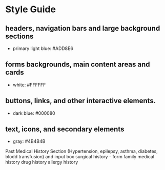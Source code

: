 # Style Guide

## headers, navigation bars and large background sections

- primary light blue: #ADD8E6

## forms backgrounds, main content areas and cards

- white: #FFFFFF

## buttons, links, and other interactive elements.

- dark blue: #000080

## text, icons, and secondary elements

- gray: #4B4B4B

Past Medical History Section (Hypertension, epilepsy, asthma, diabetes, blodd transfusion) and input box
surgical history - form
family medical history
drug history
allergy history
